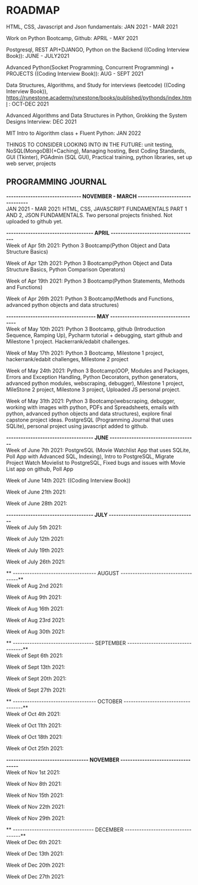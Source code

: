 # ROADMAP

HTML, CSS, Javascript and Json fundamentals: JAN 2021 - MAR 2021


Work on Python Bootcamp, Github: APRIL - MAY 2021


Postgresql, REST API+DJANGO, Python on the Backend ((Coding Interview Book)): JUNE - JULY2021


Advanced Python(Socket Programming, Concurrent Programming) + PROJECTS ((Coding Interview Book)): AUG - SEPT 2021 


Data Structures, Algorithms, and Study for interviews (leetcode) ((Coding Interview Book)),
https://runestone.academy/runestone/books/published/pythonds/index.html : OCT-DEC 2021


Advanced Algorithms and Data Structures in Python, Grokking the System Designs Interview: DEC 2021


MIT Intro to Algorithm class + Fluent Python: JAN 2022


THINGS TO CONSIDER LOOKING INTO IN THE FUTURE: unit testing, NoSQL(MongoDB)(+Caching), Managing hosting, Best Coding Standards, GUI (Tkinter), PGAdmin (SQL GUI), Practical training, python libraries, set up web server, projects


## PROGRAMMING JOURNAL

**------------------------------- NOVEMBER - MARCH -------------------------------** <br />
JAN 2021 - MAR 2021: HTML, CSS, JAVASCRIPT FUNDAMENTALS PART 1 AND 2, JSON FUNDAMENTALS. Two personal projects finished. Not uploaded to github yet. 


**------------------------------------ APRIL ------------------------------------** <br />
Week of Apr 5th 2021: Python 3 Bootcamp(Python Object and Data Structure Basics)

Week of Apr 12th 2021: Python 3 Bootcamp(Python Object and Data Structure Basics, Python Comparison Operators)

Week of Apr 19th 2021: Python 3 Bootcamp(Python Statements, Methods and Functions)

Week of Apr 26th 2021: Python 3 Bootcamp(Methods and Functions, advanced python objects and data structures)


**------------------------------------- MAY -------------------------------------** <br />
Week of May 10th 2021: Python 3 Bootcamp, github (Introduction Sequence, Ramping Up), Pycharm tutorial + debugging, start github and Milestone 1 project. Hackerrank/edabit challenges.

Week of May 17th 2021: Python 3 Bootcamp, Milestone 1 project, hackerrank/edabit challenges, Milestone 2 project

Week of May 24th 2021: Python 3 Bootcamp(OOP, Modules and Packages, Errors and Exception Handling, Python Decorators, python generators, advanced python modules, webscraping, debugger), Milestone 1 project, MileStone 2 project, Milestone 3 project, Uploaded JS personal project.

Week of May 31th 2021: Python 3 Bootcamp(webscraping, debugger, working with images with python, PDFs and Spreadsheets, emails with python, advanced python objects and data structures), explore final capstone project ideas. PostgreSQL (Programming Journal that uses SQLite), personal project using javascript added to github.


**------------------------------------ JUNE ------------------------------------** <br />
Week of June 7th 2021: PostgreSQL (Movie Watchlist App that uses SQLite, Poll App with Advanced SQL, Indexing), Intro to PostgreSQL, Migrate Project Watch Movielist to PostgreSQL, Fixed bugs and issues with Movie List app on github, Poll App

Week of June 14th 2021: ((Coding Interview Book))

Week of June 21th 2021: 

Week of June 28th 2021: 


**------------------------------------ JULY ------------------------------------** <br />
Week of July 5th 2021: 

Week of July 12th 2021: 

Week of July 19th 2021: 

Week of July 26th 2021: 

**
----------------------------------- AUGUST -----------------------------------** <br />
Week of Aug 2nd 2021: 

Week of Aug 9th 2021: 

Week of Aug 16th 2021: 

Week of Aug 23rd 2021:

Week of Aug 30th 2021: 

**
---------------------------------- SEPTEMBER ----------------------------------** <br />
Week of Sept 6th 2021: 

Week of Sept 13th 2021: 

Week of Sept 20th 2021: 

Week of Sept 27th 2021: 

**
----------------------------------- OCTOBER -----------------------------------** <br />
Week of Oct 4th 2021: 

Week of Oct 11th 2021: 

Week of Oct 18th 2021: 

Week of Oct 25th 2021: 


**---------------------------------- NOVEMBER ----------------------------------** <br />
Week of Nov 1st 2021: 

Week of Nov 8th 2021: 

Week of Nov 15th 2021: 

Week of Nov 22th 2021:

Week of Nov 29th 2021:

**
---------------------------------- DECEMBER ----------------------------------** <br />
Week of Dec 6th 2021: 

Week of Dec 13th 2021: 

Week of Dec 20th 2021: 

Week of Dec 27th 2021: 













